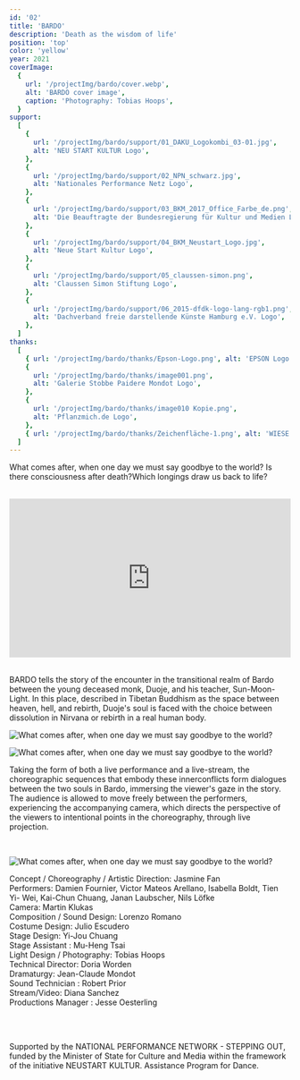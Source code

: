 ```yaml
---
id: '02'
title: 'BARDO'
description: 'Death as the wisdom of life'
position: 'top'
color: 'yellow'
year: 2021
coverImage:
  {
    url: '/projectImg/bardo/cover.webp',
    alt: 'BARDO cover image',
    caption: 'Photography: Tobias Hoops',
  }
support:
  [
    {
      url: '/projectImg/bardo/support/01_DAKU_Logokombi_03-01.jpg',
      alt: 'NEU START KULTUR Logo',
    },
    {
      url: '/projectImg/bardo/support/02_NPN_schwarz.jpg',
      alt: 'Nationales Performance Netz Logo',
    },
    {
      url: '/projectImg/bardo/support/03_BKM_2017_Office_Farbe_de.png',
      alt: 'Die Beauftragte der Bundesregierung für Kultur und Medien Logo',
    },
    {
      url: '/projectImg/bardo/support/04_BKM_Neustart_Logo.jpg',
      alt: 'Neue Start Kultur Logo',
    },
    {
      url: '/projectImg/bardo/support/05_claussen-simon.png',
      alt: 'Claussen Simon Stiftung Logo',
    },
    {
      url: '/projectImg/bardo/support/06_2015-dfdk-logo-lang-rgb1.png',
      alt: 'Dachverband freie darstellende Künste Hamburg e.V. Logo',
    },
  ]
thanks:
  [
    { url: '/projectImg/bardo/thanks/Epson-Logo.png', alt: 'EPSON Logo' },
    {
      url: '/projectImg/bardo/thanks/image001.png',
      alt: 'Galerie Stobbe Paidere Mondot Logo',
    },
    {
      url: '/projectImg/bardo/thanks/image010 Kopie.png',
      alt: 'Pflanzmich.de Logo',
    },
    { url: '/projectImg/bardo/thanks/Zeichenfläche-1.png', alt: 'WIESE Logo' },
  ]
---
```


What comes after, when one day we must say goodbye to the world? Is
there consciousness after death?Which longings draw us back to life?

<br>
<div style="padding:56.25% 0 0 0;position:relative;"><iframe src="https://player.vimeo.com/video/630440589?h=4708fbffe0&autoplay=1&loop=1" style="position:absolute;top:0;left:0;width:100%;height:100%;" frameborder="0" allow="autoplay; fullscreen; picture-in-picture" allowfullscreen></iframe></div><script src="https://player.vimeo.com/api/player.js"></script>
<br>

BARDO tells the story of the encounter in the transitional realm of Bardo
between the young deceased monk, Duoje, and his teacher, Sun-Moon-
Light. In this place, described in Tibetan Buddhism as the space between
heaven, hell, and rebirth, Duoje's soul is faced with the choice between
dissolution in Nirvana or rebirth in a real human body.
<br>

![What comes after, when one day we must say goodbye to the world?](/projectImg/bardo/bardo-1.webp)

![What comes after, when one day we must say goodbye to the world?](/projectImg/bardo/poster.webp)

Taking the form of both
a live performance and a live-stream, the choreographic sequences that
embody these innerconflicts form dialogues between the two souls in Bardo,
immersing the viewer's gaze in the story. The audience is allowed to move
freely between the performers, experiencing the accompanying camera,
which directs the perspective of the viewers to intentional points in the
choreography, through live projection.

<br>

![What comes after, when one day we must say goodbye to the world?](/projectImg/bardo/bardo-2.webp)

Concept / Choreography / Artistic Direction: Jasmine Fan <br>
Performers: Damien Fournier, Victor Mateos Arellano, Isabella Boldt, Tien Yi-
Wei, Kai-Chun Chuang, Janan Laubscher, Nils Löfke <br>
Camera: Martin Klukas<br>
Composition / Sound Design: Lorenzo Romano<br>
Costume Design: Julio Escudero<br>
Stage Design: Yi-Jou Chuang<br>
Stage Assistant : Mu-Heng Tsai<br>
Light Design / Photography: Tobias Hoops<br>
Technical Director: Doria Worden<br>
Dramaturgy: Jean-Claude Mondot<br>
Sound Technician : Robert Prior<br>
Stream/Video: Diana Sanchez<br>
Productions Manager : Jesse Oesterling<br>

<br>
<br>

Supported by the NATIONAL PERFORMANCE NETWORK - STEPPING OUT, funded by the Minister of State for Culture and Media within the framework of the initiative NEUSTART KULTUR. Assistance Program for Dance.
